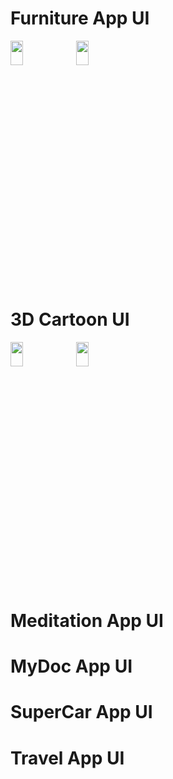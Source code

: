 # Furniture App UI
<img src="https://user-images.githubusercontent.com/62088928/199099527-8bb59db7-0396-48f3-a890-5eadfe692f58.jpg" width=20% height=10%>  <img src="https://user-images.githubusercontent.com/62088928/199099546-d9bd3f31-3b62-4eca-9bda-53cfbe14cfd2.jpg" width=20% height=10%>

# 3D Cartoon UI
<img width=20% height=10% src="https://user-images.githubusercontent.com/62088928/199100476-39dbafc7-6b59-4a96-a008-59431481cdbe.jpg"> <img width=20% height=10% src="https://user-images.githubusercontent.com/62088928/199100500-43dbcabe-99de-4341-9887-aa432f9c429a.jpg">

# Meditation App UI

# MyDoc App UI

# SuperCar App UI

# Travel App UI




